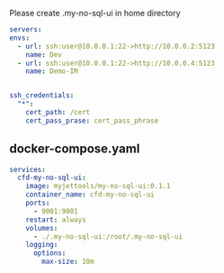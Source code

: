 Please create .my-no-sql-ui in home directory


```yaml
servers:
envs:
  - url: ssh:user@10.0.0.1:22->http://10.0.0.2:5123
    name: Dev
  - url: ssh:user@10.0.0.1:22->http://10.0.0.4:5123
    name: Demo-IM


ssh_credentials:
  "*":
    cert_path: /cert
    cert_pass_prase: cert_pass_phrase
```



## docker-compose.yaml

```yaml
services:
  cfd-my-no-sql-ui:
    image: myjettools/my-no-sql-ui:0.1.1
    container_name: cfd-my-no-sql-ui
    ports:
      - 9001:9001
    restart: always
    volumes:
      - ./.my-no-sql-ui:/root/.my-no-sql-ui
    logging:
      options:
        max-size: 10m
```